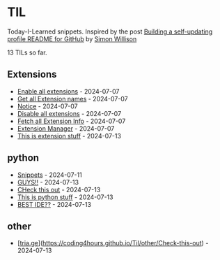 # TIL

Today-I-Learned snippets. Inspired by the post [Building a self-updating profile README for GitHub](https://simonwillison.net/2020/Jul/10/self-updating-profile-readme/) by [Simon Willison](https://github.com/simonw) 

<!-- count starts -->13<!-- count ends --> TILs so far. 
<!-- index starts -->
## Extensions

* [Enable all extensions](https://coding4hours.github.io/Til/Extensions/Enable_all_extensions) - 2024-07-07
* [Get all Extension names](https://coding4hours.github.io/Til/Extensions/Get_all_extensions) - 2024-07-07
* [Notice](https://coding4hours.github.io/Til/Extensions/readme) - 2024-07-07
* [Disable all extensions](https://coding4hours.github.io/Til/Extensions/Disable_all_extensions) - 2024-07-07
* [Fetch all Extension Info](https://coding4hours.github.io/Til/Extensions/Fetch_Extension_Info) - 2024-07-07
* [Extension Manager](https://coding4hours.github.io/Til/Extensions/Extension_Manager) - 2024-07-07
* [This is extension stuff](https://coding4hours.github.io/Til/Extensions/index) - 2024-07-13

## python

* [Snippets](https://coding4hours.github.io/Til/python/Snippets) - 2024-07-11
* [GUYS!!](https://coding4hours.github.io/Til/python/GUYS) - 2024-07-13
* [CHeck this out](https://coding4hours.github.io/Til/python/Check-This-Out) - 2024-07-13
* [This is python stuff](https://coding4hours.github.io/Til/python/index) - 2024-07-13
* [BEST IDE??](https://coding4hours.github.io/Til/python/BEST-IDE) - 2024-07-13

## other

* [[tria.ge](https://tria.ge)](https://coding4hours.github.io/Til/other/Check-this-out) - 2024-07-13
<!-- index ends -->
